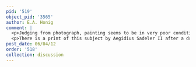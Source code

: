 ```yaml
---
pid: '519'
object_pid: '3565'
author: E.A. Honig
comment: |
  <p>Judging from photograph, painting seems to be in very poor condition, which may be why it lacks Brueghel's typical fine detailing. I find attribution not entirely secure.</p>
  <p>There is a print of this subject by Aegidius Sadeler II after a drawing by Jan which is in a private collection (ill. Ertz 2008-10, p.631).  This painting is after the drawing, not the print, which might argue for its authenticity. For the print see Hollstein vols. 21-22, #211.</p>
post_date: 06/04/12
order: '518'
collection: discussion
---
```

